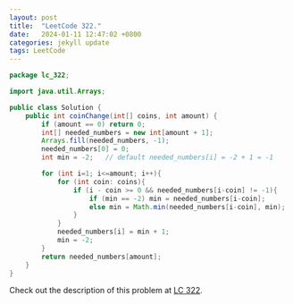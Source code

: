 ```yaml
---
layout: post
title:  "LeetCode 322."
date:   2024-01-11 12:47:02 +0800
categories: jekyll update
tags: LeetCode
---
```


```java
package lc_322;

import java.util.Arrays;

public class Solution {
    public int coinChange(int[] coins, int amount) {
        if (amount == 0) return 0;
        int[] needed_numbers = new int[amount + 1];
        Arrays.fill(needed_numbers, -1);
        needed_numbers[0] = 0;
        int min = -2;   // default needed_numbers[i] = -2 + 1 = -1

        for (int i=1; i<=amount; i++){
            for (int coin: coins){
                if (i - coin >= 0 && needed_numbers[i-coin] != -1){
                    if (min == -2) min = needed_numbers[i-coin];
                    else min = Math.min(needed_numbers[i-coin], min);
                }
            }
            needed_numbers[i] = min + 1;
            min = -2;
        }
        return needed_numbers[amount];
    }
}
```

Check out the description of this problem at [LC 322][LC-322].

[LC-322]: https://leetcode.com/problemset/?search=322&page=1
